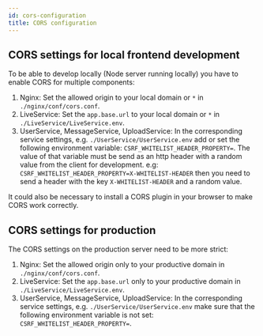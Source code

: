 ```yaml
---
id: cors-configuration
title: CORS configuration
---
```

## CORS settings for local frontend development
To be able to develop locally (Node server running locally) you have to enable CORS for multiple components:

1. Nginx: Set the allowed origin to your local domain or `*` in `./nginx/conf/cors.conf`.
2. LiveService: Set the `app.base.url` to your local domain or `*` in `./LiveService/LiveService.env`.
3. UserService, MessageService, UploadService: In the corresponding service settings, e.g. 
   `./UserService/UserService.env` add or set the following environment variable: 
   `CSRF_WHITELIST_HEADER_PROPERTY=`. The value of that variable must be send as an http header 
   with a random value from the client for development. e.g: 
   `CSRF_WHITELIST_HEADER_PROPERTY=X-WHITELIST-HEADER` then you need to send a header with the key 
   `X-WHITELIST-HEADER` and a random value.

It could also be necessary to install a CORS plugin in your browser to make CORS work correctly.

## CORS settings for production
The CORS settings on the production server need to be more strict:

1. Nginx: Set the allowed origin only to your productive domain in `./nginx/conf/cors.conf`.
2. LiveService: Set the `app.base.url` only to your productive domain in `./LiveService/LiveService.env`.
3. UserService, MessageService, UploadService: In the corresponding service settings, e.g.
   `./UserService/UserService.env` make sure that the following environment variable is not set:
   `CSRF_WHITELIST_HEADER_PROPERTY=`.
